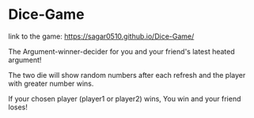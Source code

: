 # Dice-Game

link to the game: https://sagar0510.github.io/Dice-Game/

The Argument-winner-decider for you and your friend's latest heated argument!

The two die will show random numbers after each refresh and the player with greater number wins.

If your chosen player (player1 or player2) wins, You win and your friend loses!

